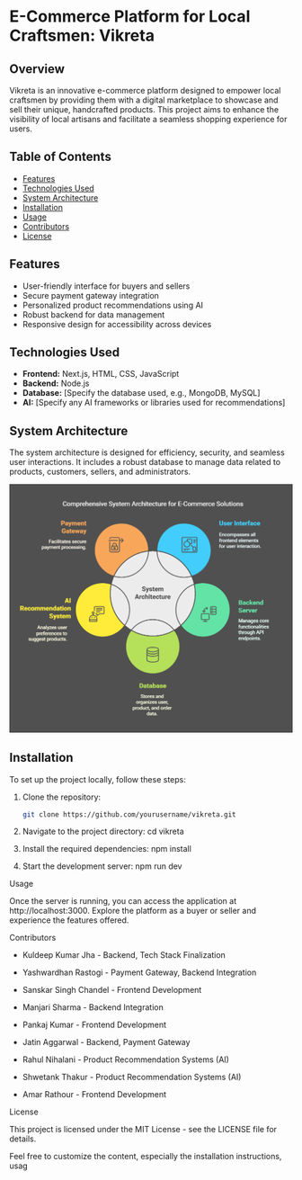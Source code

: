
# E-Commerce Platform for Local Craftsmen: Vikreta

## Overview
Vikreta is an innovative e-commerce platform designed to empower local craftsmen by providing them with a digital marketplace to showcase and sell their unique, handcrafted products. This project aims to enhance the visibility of local artisans and facilitate a seamless shopping experience for users.

## Table of Contents
- [Features](#features)
- [Technologies Used](#technologies-used)
- [System Architecture](#system-architecture)
- [Installation](#installation)
- [Usage](#usage)
- [Contributors](#contributors)
- [License](#license)

## Features
- User-friendly interface for buyers and sellers
- Secure payment gateway integration
- Personalized product recommendations using AI
- Robust backend for data management
- Responsive design for accessibility across devices

## Technologies Used
- **Frontend:** Next.js, HTML, CSS, JavaScript
- **Backend:** Node.js
- **Database:** [Specify the database used, e.g., MongoDB, MySQL]
- **AI:** [Specify any AI frameworks or libraries used for recommendations]

## System Architecture
The system architecture is designed for efficiency, security, and seamless user interactions. It includes a robust database to manage data related to products, customers, sellers, and administrators.

![System Architecture](diagram.png)

## Installation
To set up the project locally, follow these steps:

1. Clone the repository:
   ```bash
   git clone https://github.com/yourusername/vikreta.git

1. Navigate to the project directory:
cd vikreta

2. Install the required dependencies:
npm install

3. Start the development server:
npm run dev

Usage

Once the server is running, you can access the application at http://localhost:3000. Explore the platform as a buyer or seller and experience the features offered.

Contributors

- Kuldeep Kumar Jha - Backend, Tech Stack Finalization

- Yashwardhan Rastogi - Payment Gateway, Backend Integration

- Sanskar Singh Chandel - Frontend Development

- Manjari Sharma - Backend Integration

- Pankaj Kumar - Frontend Development

- Jatin Aggarwal - Backend, Payment Gateway

- Rahul Nihalani - Product Recommendation Systems (AI)

- Shwetank Thakur - Product Recommendation Systems (AI)

- Amar Rathour - Frontend Development

License

This project is licensed under the MIT License - see the LICENSE file for details.

Feel free to customize the content, especially the installation instructions, usag